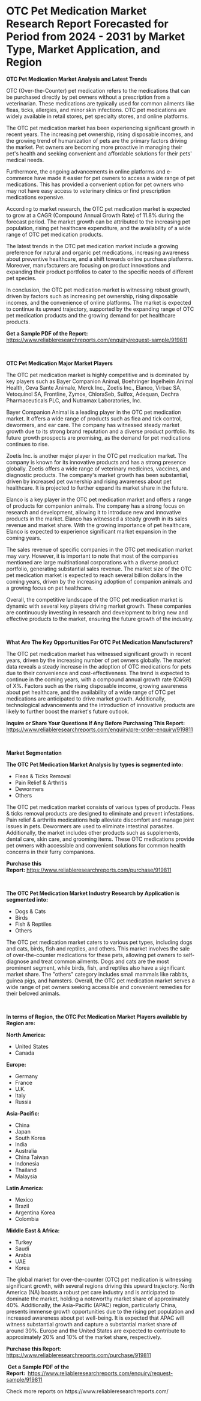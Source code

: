 <p><h1>OTC Pet Medication Market Research Report Forecasted for Period from 2024 -  2031 by Market Type, Market Application, and Region</h1></p><p><strong>OTC Pet Medication Market Analysis and Latest Trends</strong></p>
<p><p>OTC (Over-the-Counter) pet medication refers to the medications that can be purchased directly by pet owners without a prescription from a veterinarian. These medications are typically used for common ailments like fleas, ticks, allergies, and minor skin infections. OTC pet medications are widely available in retail stores, pet specialty stores, and online platforms.</p><p>The OTC pet medication market has been experiencing significant growth in recent years. The increasing pet ownership, rising disposable incomes, and the growing trend of humanization of pets are the primary factors driving the market. Pet owners are becoming more proactive in managing their pet's health and seeking convenient and affordable solutions for their pets' medical needs.</p><p>Furthermore, the ongoing advancements in online platforms and e-commerce have made it easier for pet owners to access a wide range of pet medications. This has provided a convenient option for pet owners who may not have easy access to veterinary clinics or find prescription medications expensive.</p><p>According to market research, the OTC pet medication market is expected to grow at a CAGR (Compound Annual Growth Rate) of 11.8% during the forecast period. The market growth can be attributed to the increasing pet population, rising pet healthcare expenditure, and the availability of a wide range of OTC pet medication products.</p><p>The latest trends in the OTC pet medication market include a growing preference for natural and organic pet medications, increasing awareness about preventive healthcare, and a shift towards online purchase platforms. Moreover, manufacturers are focusing on product innovations and expanding their product portfolios to cater to the specific needs of different pet species.</p><p>In conclusion, the OTC pet medication market is witnessing robust growth, driven by factors such as increasing pet ownership, rising disposable incomes, and the convenience of online platforms. The market is expected to continue its upward trajectory, supported by the expanding range of OTC pet medication products and the growing demand for pet healthcare products.</p></p>
<p><strong>Get a Sample PDF of the Report:&nbsp;</strong> <a href="https://www.reliableresearchreports.com/enquiry/request-sample/919811">https://www.reliableresearchreports.com/enquiry/request-sample/919811</a></p>
<p>&nbsp;</p>
<p><strong>OTC Pet Medication Major Market Players</strong></p>
<p><p>The OTC pet medication market is highly competitive and is dominated by key players such as Bayer Companion Animal, Boehringer Ingelheim Animal Health, Ceva Sante Animale, Merck Inc., Zoetis Inc., Elanco, Virbac SA, Vetoquinol SA, Frontline, Zymox, ChloraSeb, Sulfox, Adequan, Dechra Pharmaceuticals PLC, and Nutramax Laboratories, Inc.</p><p>Bayer Companion Animal is a leading player in the OTC pet medication market. It offers a wide range of products such as flea and tick control, dewormers, and ear care. The company has witnessed steady market growth due to its strong brand reputation and a diverse product portfolio. Its future growth prospects are promising, as the demand for pet medications continues to rise.</p><p>Zoetis Inc. is another major player in the OTC pet medication market. The company is known for its innovative products and has a strong presence globally. Zoetis offers a wide range of veterinary medicines, vaccines, and diagnostic products. The company's market growth has been substantial, driven by increased pet ownership and rising awareness about pet healthcare. It is projected to further expand its market share in the future.</p><p>Elanco is a key player in the OTC pet medication market and offers a range of products for companion animals. The company has a strong focus on research and development, allowing it to introduce new and innovative products in the market. Elanco has witnessed a steady growth in its sales revenue and market share. With the growing importance of pet healthcare, Elanco is expected to experience significant market expansion in the coming years.</p><p>The sales revenue of specific companies in the OTC pet medication market may vary. However, it is important to note that most of the companies mentioned are large multinational corporations with a diverse product portfolio, generating substantial sales revenue. The market size of the OTC pet medication market is expected to reach several billion dollars in the coming years, driven by the increasing adoption of companion animals and a growing focus on pet healthcare.</p><p>Overall, the competitive landscape of the OTC pet medication market is dynamic with several key players driving market growth. These companies are continuously investing in research and development to bring new and effective products to the market, ensuring the future growth of the industry.</p></p>
<p>&nbsp;</p>
<p><strong>What Are The Key Opportunities For OTC Pet Medication Manufacturers?</strong></p>
<p><p>The OTC pet medication market has witnessed significant growth in recent years, driven by the increasing number of pet owners globally. The market data reveals a steady increase in the adoption of OTC medications for pets due to their convenience and cost-effectiveness. The trend is expected to continue in the coming years, with a compound annual growth rate (CAGR) of X%. Factors such as the rising disposable income, growing awareness about pet healthcare, and the availability of a wide range of OTC pet medications are anticipated to drive market growth. Additionally, technological advancements and the introduction of innovative products are likely to further boost the market's future outlook.</p></p>
<p><strong>Inquire or Share Your Questions If Any Before Purchasing This Report:</strong> <a href="https://www.reliableresearchreports.com/enquiry/pre-order-enquiry/919811">https://www.reliableresearchreports.com/enquiry/pre-order-enquiry/919811</a></p>
<p>&nbsp;</p>
<p><strong>Market Segmentation</strong></p>
<p><strong>The OTC Pet Medication Market Analysis by types is segmented into:</strong></p>
<p><ul><li>Fleas & Ticks Removal</li><li>Pain Relief & Arthritis</li><li>Dewormers</li><li>Others</li></ul></p>
<p><p>The OTC pet medication market consists of various types of products. Fleas & ticks removal products are designed to eliminate and prevent infestations. Pain relief & arthritis medications help alleviate discomfort and manage joint issues in pets. Dewormers are used to eliminate intestinal parasites. Additionally, the market includes other products such as supplements, dental care, skin care, and grooming items. These OTC medications provide pet owners with accessible and convenient solutions for common health concerns in their furry companions.</p></p>
<p><strong>Purchase this Report:&nbsp;</strong><a href="https://www.reliableresearchreports.com/purchase/919811">https://www.reliableresearchreports.com/purchase/919811</a></p>
<p>&nbsp;</p>
<p><strong>The OTC Pet Medication Market Industry Research by Application is segmented into:</strong></p>
<p><ul><li>Dogs & Cats</li><li>Birds</li><li>Fish & Reptiles</li><li>Others</li></ul></p>
<p><p>The OTC pet medication market caters to various pet types, including dogs and cats, birds, fish and reptiles, and others. This market involves the sale of over-the-counter medications for these pets, allowing pet owners to self-diagnose and treat common ailments. Dogs and cats are the most prominent segment, while birds, fish, and reptiles also have a significant market share. The "others" category includes small mammals like rabbits, guinea pigs, and hamsters. Overall, the OTC pet medication market serves a wide range of pet owners seeking accessible and convenient remedies for their beloved animals.</p></p>
<p>&nbsp;</p>
<p><strong>In terms of Region, the OTC Pet Medication Market Players available by Region are:</strong></p>
<p>
    <p> <strong> North America: </strong>
        <ul>
            <li>United States</li>
            <li>Canada</li>
        </ul>
        </p> 
    <p> <strong> Europe: </strong>
        <ul>
            <li>Germany</li>
            <li>France</li>
            <li>U.K.</li>
            <li>Italy</li>
            <li>Russia</li>
        </ul>
        </p> 
    <p> <strong> Asia-Pacific: </strong>
        <ul>
            <li>China</li>
            <li>Japan</li>
            <li>South Korea</li>
            <li>India</li>
            <li>Australia</li>
            <li>China Taiwan</li>
            <li>Indonesia</li>
            <li>Thailand</li>
            <li>Malaysia</li>
        </ul>
        </p> 
    <p> <strong> Latin America: </strong>
        <ul>
            <li>Mexico</li>
            <li>Brazil</li>
            <li>Argentina Korea</li>
            <li>Colombia</li>
        </ul>
        </p> 
    <p> <strong> Middle East & Africa: </strong>
        <ul>
            <li>Turkey</li>
            <li>Saudi</li>
            <li>Arabia</li>
            <li>UAE</li>
            <li>Korea</li>
        </ul>
    </p>
    </p>
<p><p>The global market for over-the-counter (OTC) pet medication is witnessing significant growth, with several regions driving this upward trajectory. North America (NA) boasts a robust pet care industry and is anticipated to dominate the market, holding a noteworthy market share of approximately 40%. Additionally, the Asia-Pacific (APAC) region, particularly China, presents immense growth opportunities due to the rising pet population and increased awareness about pet well-being. It is expected that APAC will witness substantial growth and capture a substantial market share of around 30%. Europe and the United States are expected to contribute to approximately 20% and 10% of the market share, respectively.</p></p>
<p><strong>Purchase this Report: </strong><a href="https://www.reliableresearchreports.com/purchase/919811">https://www.reliableresearchreports.com/purchase/919811</a></p>
<p>&nbsp;<strong>Get a Sample PDF of the Report:&nbsp;&nbsp;</strong><a href="https://www.reliableresearchreports.com/enquiry/request-sample/919811">https://www.reliableresearchreports.com/enquiry/request-sample/919811</a></p>
<p><strong></strong></p>
<p>Check more reports on https://www.reliableresearchreports.com/</p>